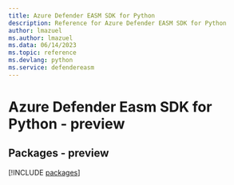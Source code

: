```yaml
---
title: Azure Defender EASM SDK for Python
description: Reference for Azure Defender EASM SDK for Python
author: lmazuel
ms.author: lmazuel
ms.data: 06/14/2023
ms.topic: reference
ms.devlang: python
ms.service: defendereasm
---
```

# Azure Defender Easm SDK for Python - preview
## Packages - preview
[!INCLUDE [packages](defender-easm-index.md)]